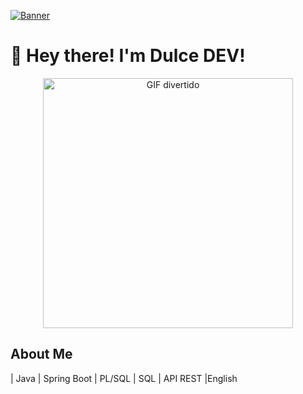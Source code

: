 [![Banner](https://github.com/user-attachments/assets/0927d7ac-0f17-48fe-b4bc-3e8735018bf4)](https://www.youtube.com/watch?v=dHkAuZCIWow)

# 👋 Hey there! I'm Dulce DEV!

<div align="center">
  <img src="https://i.giphy.com/media/v1.Y2lkPTc5MGI3NjExdGw1cGd4MmwzenZ3enV0M2NmajRqc2VlNG1ocXBmdjg4cWVtYjBsNyZlcD12MV9pbnRlcm5hbF9naWZfYnlfaWQmY3Q9Zw/26DMYM4S4RytWCoQU/giphy-downsized.gif" alt="GIF divertido" width="400"/>
</div>

## About Me

| Java | Spring Boot | PL/SQL | SQL | API REST |English




